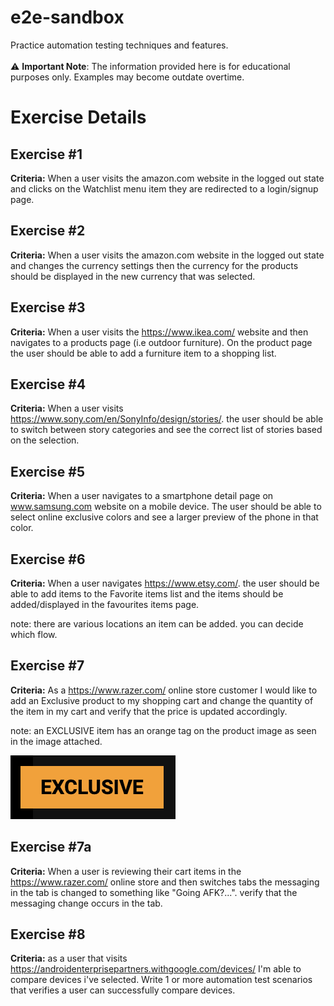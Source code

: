 # e2e-sandbox
Practice automation testing techniques and features.
\
\
:warning: **Important Note**: The information provided here is for educational purposes only. Examples may become outdate overtime.

# Exercise Details

## Exercise #1
 **Criteria:** When a user visits the amazon.com website in the logged out state 
 and clicks on the Watchlist menu item they are redirected to a login/signup page.

 ## Exercise #2
 **Criteria:** When a user visits the amazon.com website in the logged out state and changes the currency settings then the currency for the products should be displayed in the new currency that was selected.

## Exercise #3
 **Criteria:** When a user visits the https://www.ikea.com/ website and then navigates to a products page (i.e outdoor furniture). On the product page the user should be able to add a furniture item to a shopping list.

## Exercise #4
 **Criteria:** When a user visits https://www.sony.com/en/SonyInfo/design/stories/. the user should be able to switch between story categories and see the correct list of stories based on the selection.

 ## Exercise #5
 **Criteria:** When a user navigates to a smartphone detail page on www.samsung.com website on a mobile device. The user should be able to select online exclusive colors and see a larger preview of the phone in that color.

## Exercise #6 
**Criteria:** When a user navigates https://www.etsy.com/. the user should be able to add items to the Favorite items list
and the items should be added/displayed in the favourites items page. 

note:  there are various locations an item can be added. you can decide which flow.

## Exercise #7
**Criteria:** As a https://www.razer.com/ online store customer I would like to add an Exclusive product to my shopping cart and change the quantity of the item in my cart and verify that the price is updated accordingly.

note: an EXCLUSIVE item has an orange tag on the product image as seen in the image attached.

![Alt image of label for EXCLUSIVE product](assets/Screenshot%202023-07-24%20at%2011.07.28%20AM.png)


## Exercise #7a
**Criteria:** When a user is reviewing their cart items in the https://www.razer.com/ online store and then switches tabs the messaging in the tab is changed to something like  "Going AFK?...". verify that the messaging change occurs in the tab.

## Exercise #8
**Criteria:** as a user that visits https://androidenterprisepartners.withgoogle.com/devices/ I'm able to compare devices i've selected. Write 1 or more automation test scenarios that verifies a user can successfully compare devices.
